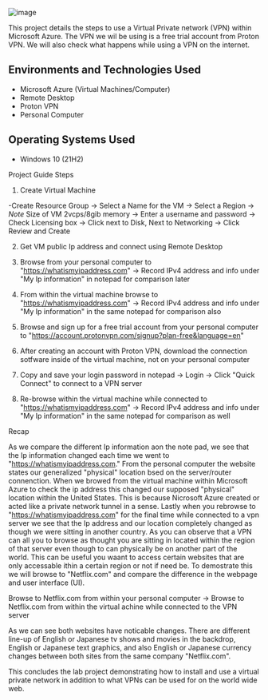 ![image](https://github.com/user-attachments/assets/4ae1f81a-293f-4be8-a86e-210d6a47326a)

This project details the steps to use a Virtual Private network (VPN) within Microsoft Azure. The VPN we wil be using is a free trial account from Proton VPN. We will also check what happens while using a VPN on the internet.

<h2>Environments and Technologies Used</h2>

- Microsoft Azure (Virtual Machines/Computer)
- Remote Desktop
- Proton VPN
- Personal Computer

<h2>Operating Systems Used </h2>

- Windows 10 (21H2)

Project Guide Steps

1) Create Virtual Machine

  -Create Resource Group -> Select a Name for the VM -> Select a Region -> *Note* Size of VM 2vcps/8gib memory -> Enter a username and password -> Check Licensing box -> Click next to Disk, Next to Networking -> Click Review and Create

2) Get VM public Ip address and connect using Remote Desktop

3) Browse from your personal computer to "https://whatismyipaddress.com" -> Record IPv4 address and info under "My Ip information" in notepad for comparison later

4) From within the virtual machine browse to "https://whatismyipaddress.com" -> Record IPv4 address and info under "My Ip information" in the same notepad for comparison also

5) Browse and sign up for a free trial account from your personal computer to "https://account.protonvpn.com/signup?plan-free&language=en"

6) After creating an account with Proton VPN, download the connection sotfware inside of the virtual machine, not on your personal computer

7) Copy and save your login password in notepad -> Login ->  Click "Quick Connect" to connect to a VPN server

8) Re-browse within the virtual machine while connected to "https://whatismyipaddress.com" -> Record IPv4 address and info under "My Ip information" in the same notepad for comparison as well

Recap

  As we compare the different Ip information aon the note pad, we see that the Ip information changed each time we went to "https://whatismyipaddress.com." From the personal computer the website states our generalized "physical" location bsed on the server/router connenction. When we browed from the virtual machine within Microsoft Azure to check the ip address this changed our supposed "physical" location within the United States. This is because Nicrosoft Azure created or acted like a private network tunnel in a sense. Lastly when you rebrowse to "https://whatismyipaddress.com" for the final time while connected to a vpn server we see that the Ip address and our location completely changed as though we were sitting in another country. As you can observe that a VPN can all you to browse as thought you are sitting in located within the region of that server even though to can physically be on another part of the world. This can be useful you waant to access certain websites that are only accessable ithin a certain region or not if need be. To demostrate this we will browse to "Netflix.com" and compare the difference in the webpage and user interface (UI).  

  Browse to Netflix.com from within your personal computer ->  Browse to Netflix.com from within the virtual achine while connected to the VPN server

  As we can see both websites have noticable changes. There are different line-up of English or Japanese tv shows and movies in the backdrop, English or Japanese text graphics, and also English or Japanese currency changes between both sites from the same company "Netflix.com".

  This concludes the lab project demonstrating how to install and use a virtual private network in addition to what VPNs can be used for on the world wide web.

  
